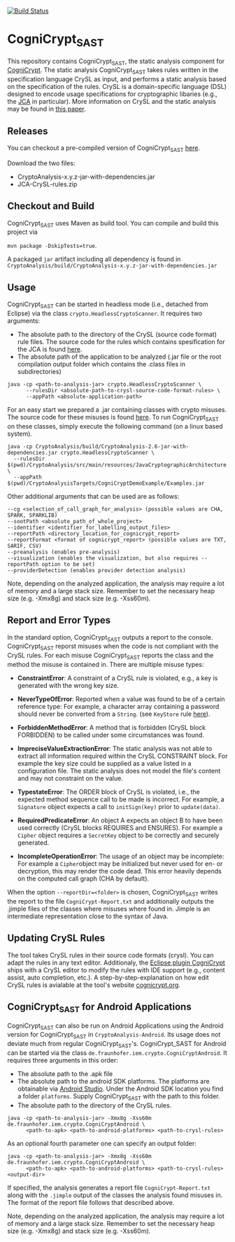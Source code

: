 [![Build Status](https://soot-build.cs.uni-paderborn.de/jenkins/buildStatus/icon?job=boomerang%2FCryptoAnalysis-Multibranch%2Fdevelop)](https://soot-build.cs.uni-paderborn.de/jenkins/job/boomerang/job/CryptoAnalysis-Multibranch/job/develop/)

# CogniCrypt<sub>SAST</sub>

This repository contains CogniCrypt<sub>SAST</sub>, the static analysis component for [CogniCrypt](https://www.cognicrypt.org). 
The static analysis CogniCrypt<sub>SAST</sub> takes rules written in the specification language CrySL as input, 
and performs a static analysis based on the specification of the rules. CrySL is a domain-specific language (DSL) designed to encode usage specifications for cryptographic 
libaries (e.g., the [JCA](https://docs.oracle.com/en/java/javase/14/security/java-cryptography-architecture-jca-reference-guide.html) in particular). More information on CrySL and the static analysis may be found in [this paper](http://drops.dagstuhl.de/opus/volltexte/2018/9215/).

## Releases

You can checkout a pre-compiled version of CogniCrypt<sub>SAST</sub> [here](https://github.com/CROSSINGTUD/CryptoAnalysis/releases). 

Download the two files:
* CryptoAnalysis-x.y.z-jar-with-dependencies.jar
* JCA-CrySL-rules.zip

## Checkout and Build

CogniCrypt<sub>SAST</sub> uses Maven as build tool. You can compile and build this project via

```mvn package -DskipTests=true```.

A packaged  `jar` artifact including all dependency is found in `CryptoAnalysis/build/CryptoAnalysis-x.y.z-jar-with-dependencies.jar` 

## Usage

CogniCrypt<sub>SAST</sub> can be started in headless mode (i.e., detached from Eclipse) via the class `crypto.HeadlessCryptoScanner`. It requires two arguments: 
* The absolute path to the directory of the CrySL (source code format) rule files. The source code for the rules which contains spesification for the JCA is found [here](https://github.com/CROSSINGTUD/Crypto-API-Rules).
* The absolute path of the application to be analyzed (.jar file or the root compilation output folder which contains the .class files in subdirectories)

```
java -cp <path-to-analysis-jar> crypto.HeadlessCryptoScanner \
      --rulesDir <absolute-path-to-crysl-source-code-format-rules> \
      --appPath <absolute-application-path>
```

For an easy start we prepared a .jar containing classes with crypto misuses. The source code for these misuses is found [here](https://github.com/CROSSINGTUD/CryptoAnalysis/tree/develop/CryptoAnalysisTargets/CogniCryptDemoExample/src/main/java/example). To run CogniCrypt<sub>SAST</sub> on these classes, simply execute the following command (on a linux based system).

```
java -cp CryptoAnalysis/build/CryptoAnalysis-2.6-jar-with-dependencies.jar crypto.HeadlessCryptoScanner \
  --rulesDir $(pwd)/CryptoAnalysis/src/main/resources/JavaCryptographicArchitecture \
  --appPath $(pwd)/CryptoAnalysisTargets/CogniCryptDemoExample/Examples.jar
```

Other additional arguments that can be used are as follows:

```
--cg <selection_of_call_graph_for_analysis> (possible values are CHA, SPARK, SPARKLIB)
--sootPath <absolute_path_of_whole_project>
--identifier <identifier_for_labelling_output_files>
--reportPath <directory_location_for_cognicrypt_report>
--reportFormat <format of cognicrypt_report> (possible values are TXT, SARIF, CSV)
--preanalysis (enables pre-analysis)
--visualization (enables the visualization, but also requires --reportPath option to be set)
--providerDetection (enables provider detection analysis)
```

Note, depending on the analyzed application, the analysis may require a lot of memory and a large stack size. Remember to set the necessary heap size (e.g. -Xmx8g) and stack size (e.g. -Xss60m).

## Report and Error Types

In the standard option, CogniCrypt<sub>SAST</sub> outputs a report to the console. CogniCrypt<sub>SAST</sub> reporst misuses when the code is not compliant with the CrySL rules. For each misuse CogniCrypt<sub>SAST</sub> reports the class and the method the misuse is contained in. There are multiple misuse types:

* **ConstraintError**: A constraint of a CrySL rule is violated, e.g., a key is generated with the wrong key size.
* **NeverTypeOfError**: Reported when a value was found to be of a certain reference type: For example, a character array containing a password should never be converted from a `String`. (see `KeyStore` rule [here](https://github.com/CROSSINGTUD/Crypto-API-Rules/blob/master/src/de/darmstadt/tu/crossing/KeyStore.cryptsl)).
* **ForbiddenMethodError**: A method that is forbidden (CrySL block FORBIDDEN) to be called under some circumstances was found.
* **ImpreciseValueExtractionError**: The static analysis was not able to extract all information required within the CrySL CONSTRAINT block. For example the key size could be supplied as a value listed in a configuration file. The static analysis does not model the file's content and may not constraint on the value.
* **TypestateError**: The ORDER block of CrySL is violated, i.e., the expected method sequence call to be made is incorrect. For example, a `Signature` object expects a call to `initSign(key)` prior to `update(data)`. 

* **RequiredPredicateError**: An object A expects an object B to have been used correctly (CrySL blocks REQUIRES and ENSURES). For example a `Cipher` object requires a `SecretKey` object to be correctly and securely generated. 
* **IncompleteOperationError**: The usage of an object may be incomplete: For example a `Cipher`object may be initialized but never used for en- or decryption, this may render the code dead. This error heavily depends on the computed call graph (CHA by default).

When the option `--reportDir=<folder>` is chosen, CogniCrypt<sub>SAST</sub> writes the report to the file `CogniCrypt-Report.txt` and additionally outputs the .jimple files of the classes where misuses where found in. Jimple is an intermediate representation close to the syntax of Java. 

## Updating CrySL Rules

The tool takes CrySL rules in their source code formats (crysl). You can adapt the rules in any text editor.
Additionaly, the [Eclipse plugin CogniCrypt](https://github.com/CROSSINGTUD/CogniCrypt) ships with a CrySL editor to modify the rules with IDE support (e.g., content assist, auto completion, etc.). A step-by-step-explanation on how edit CrySL rules is avialable at the tool's website [cognicrypt.org](https://www.eclipse.org/cognicrypt/documentation/crysl/). 


## CogniCrypt<sub>SAST</sub> for Android Applications

CogniCrypt<sub>SAST</sub> can also be run on Android Applications using the Android version for CogniCrypt<sub>SAST</sub> in `CryptoAnalysis-Android`. Its usage does not deviate much from regular CogniCrypt<sub>SAST</sub>'s. CogniCrypt_SAST for Android can be started via the class `de.fraunhofer.iem.crypto.CogniCryptAndroid`. It requires three arguments in this order: 
* The absolute path to the .apk file
* The absolute path to the android SDK platforms. The platforms are obtainable via [Android Studio](https://developer.android.com/studio/releases/platforms). Under the Android SDK location you find a folder `platforms`. Supply CogniCrypt<sub>SAST</sub> with the path to this folder.
* The absolute path to the directory of the CrySL rules.

```
java -cp <path-to-analysis-jar> -Xmx8g -Xss60m de.fraunhofer.iem.crypto.CogniCryptAndroid \
      <path-to-apk> <path-to-android-platforms> <path-to-crysl-rules>
```
As an optional fourth parameter one can specify an output folder: 
```
java -cp <path-to-analysis-jar> -Xmx8g -Xss60m de.fraunhofer.iem.crypto.CogniCryptAndroid \
      <path-to-apk> <path-to-android-platforms> <path-to-crysl-rules> <output-dir>
```

If specified, the analysis generates a report file `CogniCrypt-Report.txt` along with the `.jimple` output of the classes the analysis found misuses in. The format of the report file follows that described above.

Note, depending on the analyzed application, the analysis may require a lot of memory and a large stack size. Remember to set the necessary heap size (e.g. -Xmx8g) and stack size (e.g. -Xss60m).
